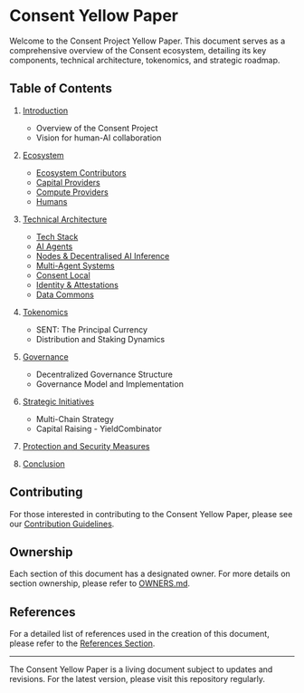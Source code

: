 # Consent Yellow Paper

Welcome to the Consent Project Yellow Paper. This document serves as a comprehensive overview of the Consent ecosystem, detailing its key components, technical architecture, tokenomics, and strategic roadmap.

## Table of Contents

1. [Introduction](introduction.md)
   - Overview of the Consent Project
   - Vision for human-AI collaboration

2. [Ecosystem](ecosystem.md)
   - [Ecosystem Contributors](ecosystem.md##ecosystem-contributors)
   - [Capital Providers](ecosystem.md##capital-providers)
   - [Compute Providers](ecosystem.md##compute-providers)
   - [Humans](ecosystem.md##humans)

3. [Technical Architecture](technical_architecture.md)
   - [Tech Stack](technical_architecture.md##tech-stack)
   - [AI Agents](technical_architecture.md##ai-agents)
   - [Nodes & Decentralised AI Inference](technical_architecture.md##nodes--decentralised-ai-inference)
   - [Multi-Agent Systems](technical_architecture.md##multi-agent-systems)
   - [Consent Local](technical_architecture.md##consent-local)
   - [Identity & Attestations](technical_architecture.md##identity--attestations)
   - [Data Commons](technical_architecture.md##data-commons)

4. [Tokenomics](./section_04_tokenomics.md)
   - SENT: The Principal Currency
   - Distribution and Staking Dynamics

5. [Governance](./section_05_governance.md)
   - Decentralized Governance Structure
   - Governance Model and Implementation

6. [Strategic Initiatives](./section_06_strategic_initiatives.md)
   - Multi-Chain Strategy
   - Capital Raising - YieldCombinator

7. [Protection and Security Measures](./section_07_protection_and_security_measures.md)

8. [Conclusion](./section_08_conclusion.md)

## Contributing

For those interested in contributing to the Consent Yellow Paper, please see our [Contribution Guidelines](CONTRIBUTING.md).

## Ownership

Each section of this document has a designated owner. For more details on section ownership, please refer to [OWNERS.md](OWNERS.md).

## References

For a detailed list of references used in the creation of this document, please refer to the [References Section](./section_references.md).

---

The Consent Yellow Paper is a living document subject to updates and revisions. For the latest version, please visit this repository regularly.
